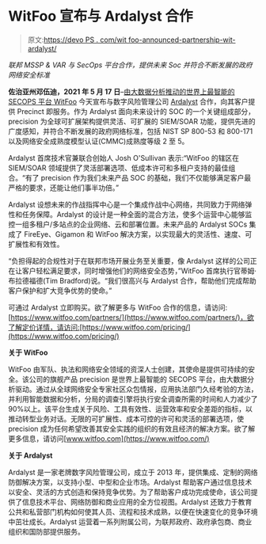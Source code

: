 # WitFoo 宣布与 Ardalyst 合作

> 原文:[https://devo PS . com/wit foo-announced-partnership-wit-ardalyst/](https://devops.com/witfoo-announces-partnership-with-ardalyst/)

*联邦 MSSP & VAR 与 SecOps 平台合作，提供未来 Soc 并符合不断发展的政府网络安全标准*

**佐治亚州邓伍迪，2021 年 5 月 17 日**–[由大数据分析推动的世界上最智能的 SECOPS 平台 WitFoo](https://www.witfoo.com/) 今天宣布与数字风险管理公司 [Ardalyst](https://ardalyst.com/) 合作，向其客户提供 Precinct 即服务。作为 Ardalyst 面向未来设计的 SOC 的一个关键组成部分，precision 为全球可扩展架构提供灵活、可扩展的 SIEM/SOAR 功能，提供先进的广度感知，并符合不断发展的政府网络标准，包括 NIST SP 800-53 和 800-171 以及网络安全成熟度模型认证(CMMC)成熟度等级 2 至 5。

Ardalyst 首席技术官兼联合创始人 Josh O'Sullivan 表示:“WitFoo 的辖区在 SIEM/SOAR 领域提供了灵活部署选项、低成本许可和多租户支持的最佳组合。“有了 precision 作为我们未来产品 SOC 的基础，我们不仅能够满足客户最严格的要求，还能让他们事半功倍。”

Ardalyst 设想未来的作战指挥中心是一个集成作战中心网络，共同致力于网络弹性和任务保障。Ardalyst 的设计是一种全面的混合方法，使多个运营中心能够监控一组多租户/多站点的企业网络、云和部署位置。未来产品的 Ardalyst SOCs 集成了 FireEye、Gigamon 和 WitFoo 解决方案，以实现最大的灵活性、速度、可扩展性和有效性。

“负担得起的合规性对于在联邦市场开展业务至关重要，像 Ardalyst 这样的公司正在让客户轻松满足要求，同时增强他们的网络安全态势，”WitFoo 首席执行官蒂姆·布拉德福德(Tim Bradford)说。“我们很高兴与 Ardalyst 合作，帮助他们完成帮助客户保护和扩大竞争优势的使命。”

可通过 Ardalyst 立即购买。欲了解更多与 WitFoo 合作的信息，请访问:[https://www.witfoo.com/partners/](https://www.witfoo.com/partners/)，欲了解定价详情，请访问:[https://www.witfoo.com/pricing/](https://www.witfoo.com/pricing/)

**关于 WitFoo**

WitFoo 由军队、执法和网络安全领域的资深人士创建，其使命是提供可持续的安全。该公司的旗舰产品 precision 是世界上最智能的 SECOPS 平台，由大数据分析驱动。通过从全球网络安全专家社区众包情报，应用执法部门久经考验的方法，并利用智能数据和分析，分局的调查引擎将执行安全调查所需的时间和人力减少了 90%以上。该平台生成关于风险、工具有效性、运营效率和安全差距的指标，以推动转型业务对话。无限的可扩展性、成本可控的许可和灵活的部署选项，使 precision 成为任何希望改善其安全实践的组织的有效且经济的解决方案。欲了解更多信息，请访问[www.witfoo.com](https://www.witfoo.com/)

**关于 Ardalyst**

Ardalyst 是一家老牌数字风险管理公司，成立于 2013 年，提供集成、定制的网络防御解决方案，以支持小型、中型和企业市场。Ardalyst 帮助客户通过信息技术以安全、灵活的方式创造和保持竞争优势。为了帮助客户成功完成使命，该公司提供了信息技术平台、网络防御和商业应用的全方位视图。Ardalyst 还致力于教育公共和私营部门机构如何使其人员、流程和技术成熟，以便在快速变化的竞争环境中茁壮成长。Ardalyst 运营着一系列附属公司，为联邦政府、政府承包商、商业组织和国防部提供服务。